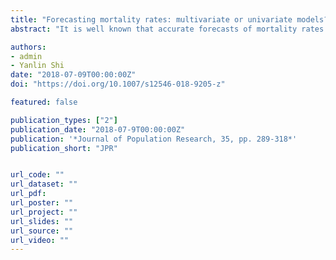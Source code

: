 ```yaml
---
title: "Forecasting mortality rates: multivariate or univariate models?"
abstract: "It is well known that accurate forecasts of mortality rates are essential to various demographic research topics, such as population projections and the pricing of insurance products such as pensions and annuities. In this study, we argue that including the lagged rates of neighbouring ages cannot further improve mortality forecasting after allowing for autocorrelations. This is because the sample cross-correlation function cannot exhibit meaningful and statistically significant correlations. In other words, rates of neighbouring ages are usually not leading indicators in mortality forecasting. Therefore, multivariate stochastic mortality models like the classic Lee–Carter may not necessarily lead to more accurate forecasts, compared with sophisticated univariate models. Using Australian mortality data, simulation and empirical studies employing the Lee–Carter, Functional Data, Vector Autoregression, Autoregression-Autoregressive Conditional Heteroskedasticity and exponential smoothing (ETS) state space models are performed. Results suggest that ETS models consistently outperform the others in terms of forecasting accuracy. This conclusion holds for both female and male mortality data with different empirical features across various forecasting error measurements. Hence, ETS can be a widely useful tool to model and forecast mortality rates in actuarial practice."

authors:
- admin
- Yanlin Shi
date: "2018-07-09T00:00:00Z"
doi: "https://doi.org/10.1007/s12546-018-9205-z"

featured: false

publication_types: ["2"]
publication_date: "2018-07-9T00:00:00Z"
publication: '*Journal of Population Research, 35, pp. 289-318*'
publication_short: "JPR"


url_code: ""
url_dataset: ""
url_pdf: 
url_poster: ""
url_project: ""
url_slides: ""
url_source: ""
url_video: ""
---
```

